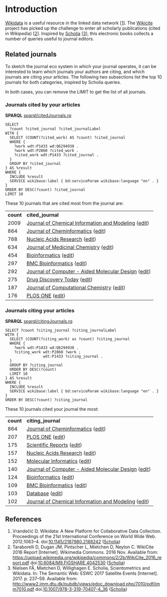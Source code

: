 # Introduction

[Wikidata](https://wikidata.org/) is a useful resource in the linked data network [<a href="#citeref1">1</a>].
The [Wikicite](http://wikicite.org/) project has picked up the challenge to enter all
scholarly publications (cited in Wikipedia) [<a href="#citeref2">2</a>]. Inspired by
[Scholia](https://tools.wmflabs.org/scholia/) [<a href="#citeref3">3</a>], this electronic books collects
a number of queries useful to journal editors.

## Related journals

To sketch the journal eco system in which your journal operates, it can be interested to learn which
journals your authors are citing, and which journals are citing your articles. The following two
subsections list the top 10 journals for both categories, inspired by Scholia queries.

In both cases, you can remove the LIMIT to get the list of all journals.

### Journals cited by your articles

**SPARQL** [sparql/citedJournals.rq](sparql/citedJournals.code.html)
```sparql
SELECT
  ?count ?cited_journal ?cited_journalLabel
WITH {
  SELECT (COUNT(?cited_work) AS ?count) ?cited_journal
  WHERE {
    ?work wdt:P1433 wd:Q6294930 .
    ?work wdt:P2860 ?cited_work .
    ?cited_work wdt:P1433 ?cited_journal . 
  }
  GROUP BY ?cited_journal
} AS %result
WHERE {
  INCLUDE %result
  SERVICE wikibase:label { bd:serviceParam wikibase:language "en" . } 
}
ORDER BY DESC(?count) ?cited_journal
LIMIT 10
```

These 10 journals that are cited most from the journal are:

<table>
  <tr>
    <td><b>count</b></td>
    <td><b>cited_journal</b></td>
  </tr>
  <tr>
    <td>2009</td>
    <td><a href="https://scholia.toolforge.org/Q3007982">Journal of Chemical Information and Modeling</a> (<a href="http://www.wikidata.org/entity/Q3007982">edit</a>)</td>
  </tr>
  <tr>
    <td>864</td>
    <td><a href="https://scholia.toolforge.org/Q6294930">Journal of Cheminformatics</a> (<a href="http://www.wikidata.org/entity/Q6294930">edit</a>)</td>
  </tr>
  <tr>
    <td>768</td>
    <td><a href="https://scholia.toolforge.org/Q135122">Nucleic Acids Research</a> (<a href="http://www.wikidata.org/entity/Q135122">edit</a>)</td>
  </tr>
  <tr>
    <td>634</td>
    <td><a href="https://scholia.toolforge.org/Q900316">Journal of Medicinal Chemistry</a> (<a href="http://www.wikidata.org/entity/Q900316">edit</a>)</td>
  </tr>
  <tr>
    <td>454</td>
    <td><a href="https://scholia.toolforge.org/Q4914910">Bioinformatics</a> (<a href="http://www.wikidata.org/entity/Q4914910">edit</a>)</td>
  </tr>
  <tr>
    <td>297</td>
    <td><a href="https://scholia.toolforge.org/Q4835939">BMC Bioinformatics</a> (<a href="http://www.wikidata.org/entity/Q4835939">edit</a>)</td>
  </tr>
  <tr>
    <td>292</td>
    <td><a href="https://scholia.toolforge.org/Q15766522">Journal of Computer - Aided Molecular Design</a> (<a href="http://www.wikidata.org/entity/Q15766522">edit</a>)</td>
  </tr>
  <tr>
    <td>275</td>
    <td><a href="https://scholia.toolforge.org/Q3040085">Drug Discovery Today</a> (<a href="http://www.wikidata.org/entity/Q3040085">edit</a>)</td>
  </tr>
  <tr>
    <td>187</td>
    <td><a href="https://scholia.toolforge.org/Q3186908">Journal of Computational Chemistry</a> (<a href="http://www.wikidata.org/entity/Q3186908">edit</a>)</td>
  </tr>
  <tr>
    <td>176</td>
    <td><a href="https://scholia.toolforge.org/Q564954">PLOS ONE</a> (<a href="http://www.wikidata.org/entity/Q564954">edit</a>)</td>
  </tr>
</table>

### Journals citing your articles

**SPARQL** [sparql/citingJournals.rq](sparql/citingJournals.code.html)
```sparql
SELECT ?count ?citing_journal ?citing_journalLabel 
WITH {
  SELECT (COUNT(?citing_work) as ?count) ?citing_journal
  WHERE {
    ?work wdt:P1433 wd:Q6294930 .
    ?citing_work wdt:P2860 ?work ;
                 wdt:P1433 ?citing_journal .
  }
  GROUP BY ?citing_journal
  ORDER BY DESC(?count)
  LIMIT 10
} AS %result
WHERE {
  INCLUDE %result
  SERVICE wikibase:label { bd:serviceParam wikibase:language "en" . } 
}
ORDER BY DESC(?count) ?citing_journal
```

These 10 journals cited your journal the most:

<table>
  <tr>
    <td><b>count</b></td>
    <td><b>citing_journal</b></td>
  </tr>
  <tr>
    <td>864</td>
    <td><a href="https://scholia.toolforge.org/Q6294930">Journal of Cheminformatics</a> (<a href="http://www.wikidata.org/entity/Q6294930">edit</a>)</td>
  </tr>
  <tr>
    <td>207</td>
    <td><a href="https://scholia.toolforge.org/Q564954">PLOS ONE</a> (<a href="http://www.wikidata.org/entity/Q564954">edit</a>)</td>
  </tr>
  <tr>
    <td>175</td>
    <td><a href="https://scholia.toolforge.org/Q2261792">Scientific Reports</a> (<a href="http://www.wikidata.org/entity/Q2261792">edit</a>)</td>
  </tr>
  <tr>
    <td>157</td>
    <td><a href="https://scholia.toolforge.org/Q135122">Nucleic Acids Research</a> (<a href="http://www.wikidata.org/entity/Q135122">edit</a>)</td>
  </tr>
  <tr>
    <td>152</td>
    <td><a href="https://scholia.toolforge.org/Q3319476">Molecular Informatics</a> (<a href="http://www.wikidata.org/entity/Q3319476">edit</a>)</td>
  </tr>
  <tr>
    <td>140</td>
    <td><a href="https://scholia.toolforge.org/Q15766522">Journal of Computer - Aided Molecular Design</a> (<a href="http://www.wikidata.org/entity/Q15766522">edit</a>)</td>
  </tr>
  <tr>
    <td>124</td>
    <td><a href="https://scholia.toolforge.org/Q4914910">Bioinformatics</a> (<a href="http://www.wikidata.org/entity/Q4914910">edit</a>)</td>
  </tr>
  <tr>
    <td>109</td>
    <td><a href="https://scholia.toolforge.org/Q4835939">BMC Bioinformatics</a> (<a href="http://www.wikidata.org/entity/Q4835939">edit</a>)</td>
  </tr>
  <tr>
    <td>103</td>
    <td><a href="https://scholia.toolforge.org/Q5227381">Database</a> (<a href="http://www.wikidata.org/entity/Q5227381">edit</a>)</td>
  </tr>
  <tr>
    <td>102</td>
    <td><a href="https://scholia.toolforge.org/Q3007982">Journal of Chemical Information and Modeling</a> (<a href="http://www.wikidata.org/entity/Q3007982">edit</a>)</td>
  </tr>
</table>

## References

1. <a name="citeref1"></a>Vrandečić D. Wikidata: A New Platform for Collaborative Data Collection. Proceedings of the 21st International Conference on World Wide Web. 2012;1063–4.  doi:[10.1145/2187980.2188242](https://doi.org/10.1145/2187980.2188242) ([Scholia](https://tools.wmflabs.org/scholia/doi/10.1145/2187980.2188242))
2. <a name="citeref2"></a>Taraborelli D, Dugan JM, Pintscher L, Mietchen D, Neylon C. WikiCite 2016 Report [Internet]. Wikimedia Commons. 2016 Nov. Available from: https://upload.wikimedia.org/wikipedia/commons/2/2b/WikiCite_2016_report.pdf doi:[10.6084/M9.FIGSHARE.4042530](https://doi.org/10.6084/M9.FIGSHARE.4042530) ([Scholia](https://tools.wmflabs.org/scholia/doi/10.6084/M9.FIGSHARE.4042530))
3. <a name="citeref3"></a>Nielsen FÅ, Mietchen D, Willighagen E. Scholia, Scientometrics and Wikidata. In: The Semantic Web: ESWC 2017 Satellite Events [Internet]. 2017. p. 237–59. Available from: http://www2.imm.dtu.dk/pubdb/views/edoc_download.php/7010/pdf/imm7010.pdf doi:[10.1007/978-3-319-70407-4_36](https://doi.org/10.1007/978-3-319-70407-4_36) ([Scholia](https://tools.wmflabs.org/scholia/doi/10.1007/978-3-319-70407-4_36))

